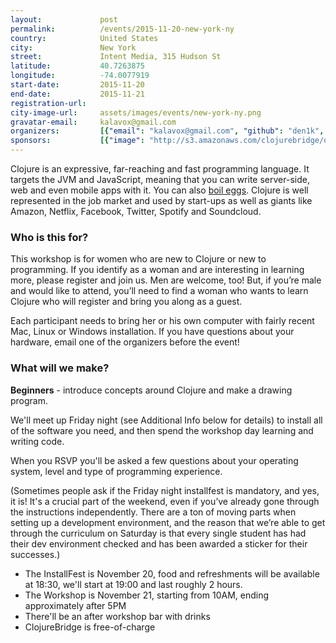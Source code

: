 ```yaml
---
layout:             post
permalink:          /events/2015-11-20-new-york-ny
country:            United States
city:               New York
street:             Intent Media, 315 Hudson St
latitude:           40.7263875
longitude:          -74.0077919
start-date:         2015-11-20
end-date:           2015-11-21
registration-url:
city-image-url:     assets/images/events/new-york-ny.png
gravatar-email:     kalavox@gmail.com
organizers:         [{"email": "kalavox@gmail.com", "github": "den1k", "name": "Dennis Heihoff", "twitter": "denik"}]
sponsors:           [{"image": "http://s3.amazonaws.com/clojurebridge/original/78/b105bce0-7a7c-11e5-82b8-caa72c2cf030.png?1445745385", "name": "Intent Media", "url": "http://intentmedia.com/"}, {"image": "http://s3.amazonaws.com/clojurebridge/original/77/b6ee46c2-7a7c-11e5-9846-2a4ef9fefe8f.png?1445745342", "name": "Shareablee", "url": "http://www.shareablee.com/"}]
---
```


Clojure is an expressive, far-reaching and fast programming language. It targets the JVM and JavaScript, meaning that you can write server-side, web and even mobile apps with it. You can also [boil eggs](http://blog.eikeland.se/2014/10/06/pid-transducer/). Clojure is well represented in the job market and used by start-ups as well as giants like Amazon, Netflix, Facebook, Twitter, Spotify and Soundcloud.

### Who is this for?
This workshop is for women who are new to Clojure or new to programming. If you identify as a woman and are interesting in learning more, please register and join us. Men are welcome, too! But, if you’re male and would like to attend, you’ll need to find a woman who wants to learn Clojure who will register and bring you along as a guest.

Each participant needs to bring her or his own computer with fairly recent Mac, Linux or Windows installation. If you have questions about your hardware, email one of the organizers before the event!

### What will we make?
**Beginners** - introduce concepts around Clojure and make a drawing program.

We'll meet up Friday night (see Additional Info below for details) to install all of the software you need, and then spend the workshop day learning and writing code.

When you RSVP you'll be asked a few questions about your operating system, level and type of programming experience.

(Sometimes people ask if the Friday night installfest is mandatory, and yes, it is! It's a crucial part of the weekend, even if you’ve already gone through the instructions independently. There are a ton of moving parts when setting up a development environment, and the reason that we’re able to get through the curriculum on Saturday is that every single student has had their dev environment checked and has been awarded a sticker for their successes.)

* The InstallFest is November 20, food and refreshments will be available at 18:30, we'll start at 19:00 and last roughly 2 hours.
* The Workshop is November 21, starting from 10AM, ending approximately after 5PM
* There'll be an after workshop bar with drinks
* ClojureBridge is free-of-charge
